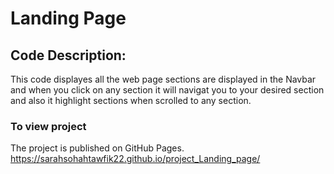 # Landing Page

## Code Description:
This code displayes all the web page sections are displayed in the Navbar and when you click on any section it will navigat you to your desired section and also it highlight sections when scrolled to any section.


### To view project

The project is published on GitHub Pages.
https://sarahsohahtawfik22.github.io/project_Landing_page/


